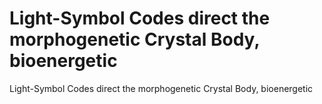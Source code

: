 # Light-Symbol Codes direct the morphogenetic Crystal Body, bioenergetic

Light-Symbol Codes direct the morphogenetic Crystal Body, bioenergetic